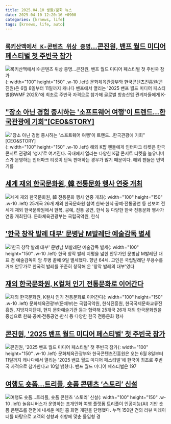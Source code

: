```yaml
---
title: 2025.04.10 생활/문화 뉴스
date: 2025-04-10 12:20:16 +0900
categories: [krnews, life]
tags: [krnews, life, auto]
---
```

## [`록키산맥에서 K-콘텐츠 위상 증명`…콘진원, 밴프 월드 미디어 페스티벌 첫 주빈국 참가](https://n.news.naver.com/mnews/article/029/0002947253)

![`록키산맥에서 K-콘텐츠 위상 증명`…콘진원, 밴프 월드 미디어 페스티벌 첫 주빈국 참가](https://mimgnews.pstatic.net/image/origin/029/2025/04/10/2947253.jpg?type=nf220_150){: width="100" height="150" .w-10 .left}
문화체육관광부와 한국콘텐츠진흥원(콘진원)은 6월 8일부터 11일까지 캐나다 밴프에서 열리는 '2025 밴프 월드 미디어 페스티벌(BWMF 2025)'에 최초로 주빈국 자격으로 참가해 글로벌 방송산업 관계자들에게 K-

## ["장소 아닌 경험 중시하는 '소프트웨어 여행'이 트렌드…한국관광에 기회"[CEO&STORY]](https://n.news.naver.com/mnews/article/011/0004472266)

!["장소 아닌 경험 중시하는 '소프트웨어 여행'이 트렌드…한국관광에 기회"[CEO&STORY]](https://mimgnews.pstatic.net/image/origin/011/2025/04/09/4472266.jpg?type=nf220_150){: width="100" height="150" .w-10 .left}
해외 K팝 팬들에게 인터파크 티켓은 한국 콘서트 관광의 ‘성지’로 여겨진다. 국내에서 열리는 다양한 K팝 콘서트 티켓을 놀유니버스가 운영하는 인터파크 티켓이 단독 판매하는 경우가 많기 때문이다. 해외 팬들은 번역기를

## [세계 재외 한국문화원, 韓 전통문화 행사 연중 개최](https://n.news.naver.com/mnews/article/366/0001068139)

![세계 재외 한국문화원, 韓 전통문화 행사 연중 개최](https://mimgnews.pstatic.net/image/origin/366/2025/04/10/1068139.jpg?type=nf220_150){: width="100" height="150" .w-10 .left}
25개국 26개 재외 한국문화원 참여 한복·한식·공예·전통공연 등 선보여 전 세계 재외 한국문화원에서 한복, 공예, 전통 공연, 한식 등 다양한 한국 전통문화 행사가 연중 개최된다. 문화체육관광부는 국립국악원, 한식

## ['한국 창작 발레 대부' 문병남 M발레단 예술감독 별세](https://n.news.naver.com/mnews/article/469/0000858758)

!['한국 창작 발레 대부' 문병남 M발레단 예술감독 별세](https://mimgnews.pstatic.net/image/origin/469/2025/04/10/858758.jpg?type=nf220_150){: width="100" height="150" .w-10 .left}
한국 창작 발레 지평을 넓힌 안무가인 문병남 M발레단 대표 겸 예술감독이 암 투병 끝에 9일 별세했다. 향년 64세. 고인은 국립발레단 무용수를 거쳐 안무가로 한국적 발레를 꾸준히 창작해 온 '창작 발레의 대부'였다

## [재외 한국문화원, K컬처 인기 전통문화로 이어간다](https://n.news.naver.com/mnews/article/018/0005983781)

![재외 한국문화원, K컬처 인기 전통문화로 이어간다](https://mimgnews.pstatic.net/image/origin/018/2025/04/10/5983781.jpg?type=nf220_150){: width="100" height="150" .w-10 .left}
문화체육관광부(문체부)는 국립국악원, 한식진흥원, 한국국제문화교류진흥원, 지방자치단체, 현지 문화예술기관 등과 협력해 25개국 26개 재외 한국문화원을 중심으로 한복·공예·전통공연·한식 등 다양한 한국 전통문화 행사

## [콘진원, '2025 밴프 월드 미디어 페스티벌' 첫 주빈국 참가](https://n.news.naver.com/mnews/article/030/0003301993)

![콘진원, '2025 밴프 월드 미디어 페스티벌' 첫 주빈국 참가](https://mimgnews.pstatic.net/image/origin/030/2025/04/10/3301993.jpg?type=nf220_150){: width="100" height="150" .w-10 .left}
문화체육관광부와 한국콘텐츠진흥원은 오는 6월 8일부터 11일까지 캐나다에서 열리는 '2025 밴프 월드 미디어 페스티벌'에 한국이 최초로 주빈국 자격으로 참가한다고 10일 밝혔다. 밴프 월드 미디어 페스티벌은 197

## [여행도 숏폼...트리플, 숏폼 콘텐츠 ‘스토리’ 신설](https://n.news.naver.com/mnews/article/014/0005333998)

![여행도 숏폼...트리플, 숏폼 콘텐츠 ‘스토리’ 신설](https://mimgnews.pstatic.net/image/origin/014/2025/04/10/5333998.jpg?type=nf220_150){: width="100" height="150" .w-10 .left}
놀유니버스가 운영하는 초개인화 여행 플랫폼 트리플이 인공지능(AI) 기반 숏폼 콘텐츠를 전면에 내세운 메인 홈 화면 개편을 단행했다. 누적 150만 건의 리뷰 빅데이터를 바탕으로 고객의 성향과 취향에 맞춘 몰입형 경

